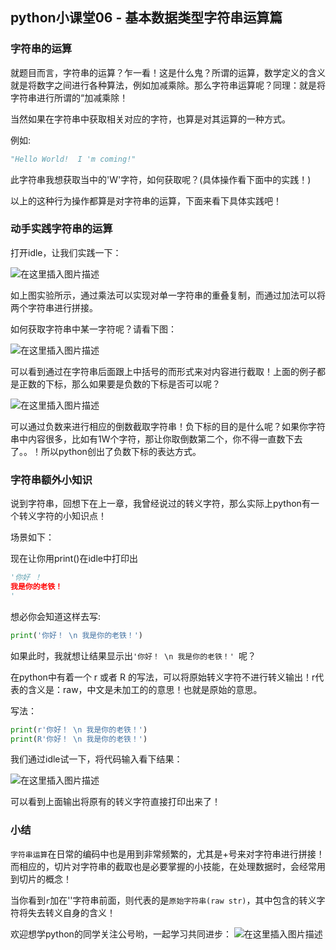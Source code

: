 ## python小课堂06 - 基本数据类型字符串运算篇
###    字符串的运算

就题目而言，字符串的运算？乍一看！这是什么鬼？所谓的运算，数学定义的含义就是将数字之间进行各种算法，例如加减乘除。那么字符串运算呢？同理：就是将字符串进行所谓的“加减乘除！

当然如果在字符串中获取相关对应的字符，也算是对其运算的一种方式。

例如:
```python
"Hello World!  I 'm coming!"
```
此字符串我想获取当中的'W'字符，如何获取呢？(具体操作看下面中的实践！)

以上的这种行为操作都算是对字符串的运算，下面来看下具体实践吧！


###    动手实践字符串的运算

打开idle，让我们实践一下：

![在这里插入图片描述](https://img-blog.csdnimg.cn/20181108125400888.png?x-oss-process=image/watermark,type_ZmFuZ3poZW5naGVpdGk,shadow_10,text_aHR0cHM6Ly9ibG9nLmNzZG4ubmV0L3M3NDA1NTY0NzI=,size_16,color_FFFFFF,t_70)

如上图实验所示，通过乘法可以实现对单一字符串的重叠复制，而通过加法可以将两个字符串进行拼接。

如何获取字符串中某一字符呢？请看下图：

![在这里插入图片描述](https://img-blog.csdnimg.cn/20181108125413835.png?x-oss-process=image/watermark,type_ZmFuZ3poZW5naGVpdGk,shadow_10,text_aHR0cHM6Ly9ibG9nLmNzZG4ubmV0L3M3NDA1NTY0NzI=,size_16,color_FFFFFF,t_70)

可以看到通过在字符串后面跟上中括号的而形式来对内容进行截取！上面的例子都是正数的下标，那么如果要是负数的下标是否可以呢？

![在这里插入图片描述](https://img-blog.csdnimg.cn/20181108125429865.png?x-oss-process=image/watermark,type_ZmFuZ3poZW5naGVpdGk,shadow_10,text_aHR0cHM6Ly9ibG9nLmNzZG4ubmV0L3M3NDA1NTY0NzI=,size_16,color_FFFFFF,t_70)

可以通过负数来进行相应的倒数截取字符串！负下标的目的是什么呢？如果你字符串中内容很多，比如有1W个字符，那让你取倒数第二个，你不得一直数下去了。。！所以python创出了负数下标的表达方式。

###    字符串额外小知识

说到字符串，回想下在上一章，我曾经说过的转义字符，那么实际上python有一个转义字符的小知识点！

场景如下：

现在让你用print()在idle中打印出 
```python
'你好 ！
我是你的老铁！
'
```
想必你会知道这样去写:

```python
print('你好！ \n 我是你的老铁！')
```

如果此时，我就想让结果显示出```'你好！ \n 我是你的老铁！' ```呢？

在python中有着一个 r 或者 R 的写法，可以将原始转义字符不进行转义输出！r代表的含义是：raw，中文是未加工的的意思！也就是原始的意思。

写法：

```python
print(r'你好！ \n 我是你的老铁！')
print(R'你好！ \n 我是你的老铁！')
```
我们通过idle试一下，将代码输入看下结果：

![在这里插入图片描述](https://img-blog.csdnimg.cn/20181108125605962.png?x-oss-process=image/watermark,type_ZmFuZ3poZW5naGVpdGk,shadow_10,text_aHR0cHM6Ly9ibG9nLmNzZG4ubmV0L3M3NDA1NTY0NzI=,size_16,color_FFFFFF,t_70)

可以看到上面输出将原有的转义字符直接打印出来了！

### 小结

```字符串运算```在日常的编码中也是用到非常频繁的，尤其是+号来对字符串进行拼接！而相应的，切片对字符串的截取也是必要掌握的小技能，在处理数据时，会经常用到切片的概念！

当你看到```r```加在''字符串前面，则代表的是```原始字符串(raw str)```，其中包含的转义字符将失去转义自身的含义！

欢迎想学python的同学关注公号哟，一起学习共同进步：
![在这里插入图片描述](https://img-blog.csdnimg.cn/20181108125829238.jpg)